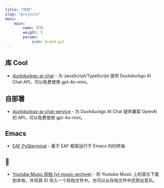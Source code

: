 ```yaml
---
title: "项目"
slug: "projects"
menu:
    main:
        name: 项目
        weight: 5
        params: 
            icon: brand-git
---
```


## 库 Cool

* [duckduckgo-ai-chat](https://github.com/mumu-lhl/duckduckgo-ai-chat) - 为 JavaScript/TypeScript 提供 Duckduckgo AI Chat API，可以免费使用 gpt-4o-mini。

## 自部署

* [duckduckgo-ai-chat-service](https://github.com/mumu-lhl/duckduckgo-ai-chat-service) - 为 Duckduckgo AI Chat 提供兼容 OpenAI 的 API，可以免费使用 gpt-4o-mini。

## Emacs

* [EAF PyQterminal](https://github.com/mumu-lhl/eaf-pyqterminal) - 基于 EAF 框架运行于 Emacs 内的终端

## 🤡

* [Youtube Music 存档 (yt-music-archive)](https://github.com/mumu-lhl/yt-music-archive?tab=readme-ov-file) - 将 Youtube Music 上的音乐下载到本地，并将其 ID 存入一个存档文件中。也可以从存档文件中还原出音乐。
